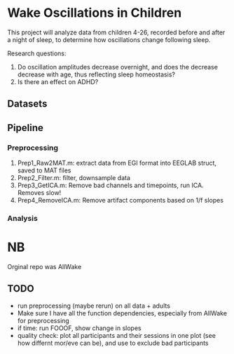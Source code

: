 # Wake Oscillations in Children

This project will analyze data from children 4-26, recorded before and after a night of sleep, to determine how oscillations change following sleep.

Research questions:
1. Do oscillation amplitudes decrease overnight, and does the decrease decrease with age, thus reflecting sleep homeostasis?
2. Is there an effect on ADHD?


## Datasets
###


## Pipeline

### Preprocessing

1. Prep1_Raw2MAT.m: extract data from EGI format into EEGLAB struct, saved to MAT files
2. Prep2_Filter.m: filter, downsample data
3. Prep3_GetICA.m: Remove bad channels and timepoints, run ICA. Removes slow! 
4. Prep4_RemoveICA.m: Remove artifact components based on 1/f slopes


### Analysis



# NB
Orginal repo was AllWake

## TODO
- run preprocessing (maybe rerun) on all data + adults
- Make sure I have all the function dependencies, especially from AllWake for preprocessing
- if time: run FOOOF, show change in slopes
- quality check: plot all participants and their sessions in one plot (see how differnt mor/eve can be), and use to exclude bad participants